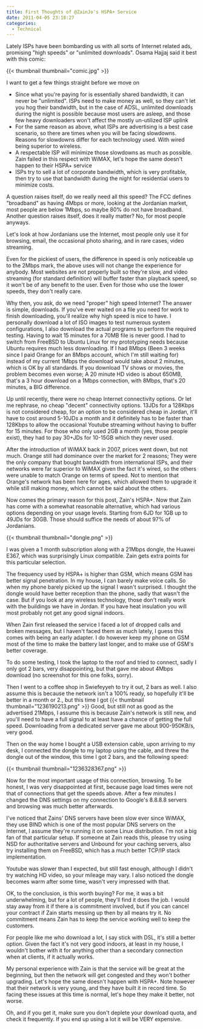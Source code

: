 ```yaml
---
title: First Thoughts of @ZainJo's HSPA+ Service
date: 2011-04-05 23:18:27
categories:
  - Technical
---
```


Lately ISPs have been bombarding us with all sorts of Internet related ads, promising "high speeds" or "unlimited downloads". Osama Hajjaj said it best with this comic:<!--more-->

{{< thumbnail thumbnail="comic.jpg" >}}

I want to get a few things straight before we move on
- Since what you're paying for is essentially shared bandwidth, it can never be "unlimited". ISPs need to make money as well, so they can't let you hog their bandwidth, but in the case of ADSL, unlimited downloads during the night is possible because most users are asleep, and those few heavy downloaders won't affect the mostly un-utilized ISP uplink
- For the same reason as above, what ISPs are advertising is a best case scenario, so there are times when you will be facing slowdowns. Reasons for slowdowns differ for each technology used. With wired being superior to wireless.
- A respectable ISP will minimize those slowdowns as much as possible. Zain failed in this respect with WiMAX, let's hope the same doesn't happen to their HSPA+ service
- ISPs try to sell a lot of corporate bandwidth, which is very profitable, then try to use that bandwidth during the night for residential users to minimize costs.

A question raises itself, do we really need all this speed? The FCC defines "broadband" as having 4Mbps or more, looking at the Jordanian market, most people are below 1Mbps, so maybe 80% do not have broadband. Another question raises itself, does it really matter? No, for most people anyways.

Let's look at how Jordanians use the Internet, most people only use it for browsing, email, the occasional photo sharing, and in rare cases, video streaming.

Even for the pickiest of users, the difference in speed is only noticeable up to the 2Mbps mark, the above uses will not change the experience for anybody. Most websites are not properly built so they're slow, and video streaming (for standard definition) will buffer faster than playback speed, so it won't be of any benefit to the user. Even for those who use the lower speeds, they don't really care.

Why then, you ask, do we need "proper" high speed Internet? The answer is simple, downloads. If you've ever waited on a file you need for work to finish downloading, you'll realize why high speed is nice to have. I personally download a lot of ISO images to test numerous system configurations, I also download the actual programs to perform the required testing. Having to wait 15 minutes for a 70MB file is never good. I had to switch from FreeBSD to Ubuntu Linux for my prototyping needs because Ubuntu requires much less downloading. If I had 8Mbps (Been 3 weeks since I paid Orange for an 8Mbps account, which I'm still waiting for) instead of my current 1Mbps the download would take about 2 minutes, which is OK by all standards. If you download TV shows or movies, the problem becomes even worse; A 20 minute HD video is about 650MB, that's a 3 hour download on a 1Mbps connection, with 8Mbps, that's 20 minutes, a BIG difference.

Up until recently, there were no cheap Internet connectivity options. Or let me rephrase, no cheap "decent" connectivity options. 13JDs for a 128Kbps is not considered cheap, for an option to be considered cheap in Jordan, it'll have to cost around 5-10JDs a month and it definitely has to be faster than 128Kbps to allow the occasional Youtube streaming without having to buffer for 15 minutes. For those who only used 2GB a month (yes, those people exist), they had to pay 30+JDs for 10-15GB which they never used.

After the introduction of WiMAX back in 2007, prices went down, but not much. Orange still had dominance over the market for 2 reasons; They were the only company that bought bandwidth from international ISPs, and their networks were far superior to WiMAX given the fact it's wired, so the others were unable to match Orange on terms of speed. Not to mention that Orange's network has been here for ages, which allowed them to upgrade it while still making money, which cannot be said about the others.

Now comes the primary reason for this post, Zain's HSPA+. Now that Zain has come with a somewhat reasonable alternative, which had various options depending on your usage levels. Starting from 6JD for 1GB up to 49JDs for 30GB. Those should suffice the needs of about 97% of Jordanians.

{{< thumbnail thumbnail="dongle.png" >}}

I was given a 1 month subscription along with a 21Mbps dongle, the Huawei E367, which was surprisingly Linux compatible. Zain gets extra points for this particular selection.

The frequency used by HSPA+ is higher than GSM, which means GSM has better signal penetration. In my house, I can barely make voice calls. So when my phone barely picked up the signal I wasn't surprised. I thought the dongle would have better reception than the phone, sadly that wasn't the case. But if you look at any wireless technology, those don't really work with the buildings we have in Jordan. If you have heat insulation you will most probably not get any good signal indoors.

When Zain first released the service I faced a lot of dropped calls and broken messages, but I haven't faced them as much lately, I guess this comes with being an early adapter. I do however keep my phone on GSM most of the time to make the battery last longer, and to make use of GSM's better coverage.

To do some testing, I took the laptop to the roof and tried to connect, sadly I only got 2 bars, very disappointing, but that gave me about 4Mbps download (no screenshot for this one folks, sorry).

Then I went to a coffee shop in Swiefeyyeh to try it out, 2 bars as well. I also assume this is because the network isn't a 100% ready, so hopefully it'll be better in a month or 2., but this time I got
{{< thumbnail thumbnail="1236190213.png" >}}
Good, but still not as good as the advertised 21Mbps, I assume this is because Zain's network is still new, and you'll need to have a full signal to at least have a chance of getting the full speed. Downloading from a dedicated server gave me about 900-950KB/s, very good.

Then on the way home I bought a USB extension cable, upon arriving to my desk, I connected the dongle to my laptop using the cable, and threw the dongle out of the window, this time I got 2 bars, and the following speed:

{{< thumbnail thumbnail="1236328367.png" >}}

Now for the most important usage of this connection, browsing. To be honest, I was very disappointed at first, because page load times were not that of connections that get the speeds above. After a few minutes I changed the DNS settings on my connection to Google's 8.8.8.8 servers and browsing was much better afterwards.

I've noticed that Zains' DNS servers have been slow ever since WiMAX, they use BIND which is one of the most popular DNS servers on the Internet, I assume they're running it on some Linux distribution. I'm not a big fan of that particular setup. If someone at Zain reads this, please try using NSD for authoritative servers and Unbound for your caching servers, also try installing them on FreeBSD, which has a much better TCP/IP stack implementation.

Youtube was slower than I expected, but still fast enough, although I didn't try watching HD video, so your mileage may vary. I also noticed the dongle becomes warm after some time, wasn't very impressed with that.

OK, to the conclusion, is this worth buying? For me, it was a bit underwhelming, but for a lot of people, they'll find it does the job. I would stay away from it if there a is commitment involved, but if you can cancel your contract if Zain starts messing up then by all means try it. No commitment means Zain has to keep the service working well to keep the customers.

For people like me who download a lot, I say stick with DSL, it's still a better option. Given the fact it's not very good indoors, at least in my house, I wouldn't bother with it for anything other than a secondary connection when at clients, if it actually works.

My personal experience with Zain is that the service will be great at the beginning, but then the network will get congested and they won't bother upgrading. Let's hope the same doesn't happen with HSPA+. Note however that their network is very young, and they have built it in record time. So facing these issues at this time is normal, let's hope they make it better, not worse.

Oh, and if you get it, make sure you don't deplete your download quota, and check it frequently. If you end up using a lot it will be VERY expensive.